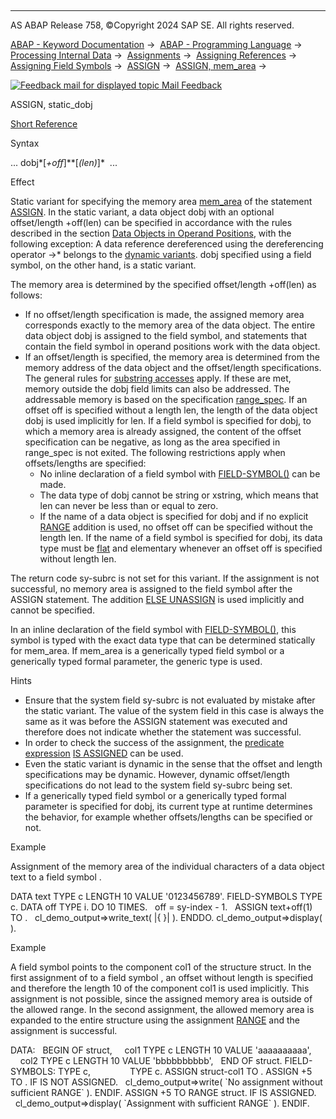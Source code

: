   

* * *

AS ABAP Release 758, ©Copyright 2024 SAP SE. All rights reserved.

[ABAP - Keyword Documentation](javascript:call_link\('abenabap.htm'\)) →  [ABAP - Programming Language](javascript:call_link\('abenabap_reference.htm'\)) →  [Processing Internal Data](javascript:call_link\('abenabap_data_working.htm'\)) →  [Assignments](javascript:call_link\('abenvalue_assignments.htm'\)) →  [Assigning References](javascript:call_link\('abenreference_assignments.htm'\)) →  [Assigning Field Symbols](javascript:call_link\('abenset_field_symbols.htm'\)) →  [ASSIGN](javascript:call_link\('abapassign.htm'\)) →  [ASSIGN, mem\_area](javascript:call_link\('abapassign_mem_area.htm'\)) → 

 [![](Mail.gif?object=Mail.gif "Feedback mail for displayed topic") Mail Feedback](mailto:f1_help@sap.com?subject=Feedback%20on%20ABAP%20Documentation&body=Document:%20ASSIGN%2C%20static_dobj%2C%20ABAPASSIGN_MEM_AREA_STATIC_DOBJ%2C%20758%0D%0A%0D%0AError:%0D%0A%0D%0A%0D%0A%0D%0ASuggestion%20for%20improvement:)

ASSIGN, static\_dobj

[Short Reference](javascript:call_link\('abapassign_shortref.htm'\))

Syntax

... dobj*\[*+off*\]**\[*(len)*\]*  ...

Effect

Static variant for specifying the memory area [mem\_area](javascript:call_link\('abapassign_mem_area.htm'\)) of the statement [ASSIGN](javascript:call_link\('abapassign.htm'\)). In the static variant, a data object dobj with an optional offset/length +off(len) can be specified in accordance with the rules described in the section [Data Objects in Operand Positions](javascript:call_link\('abenoperands_data_objects.htm'\)), with the following exception: A data reference dereferenced using the dereferencing operator ->\* belongs to the [dynamic variants](javascript:call_link\('abapassign_mem_area_dynamic_dobj.htm'\)). dobj specified using a field symbol, on the other hand, is a static variant.

The memory area is determined by the specified offset/length +off(len) as follows:

-   If no offset/length specification is made, the assigned memory area corresponds exactly to the memory area of the data object. The entire data object dobj is assigned to the field symbol, and statements that contain the field symbol in operand positions work with the data object.
-   If an offset/length is specified, the memory area is determined from the memory address of the data object and the offset/length specifications. The general rules for [substring accesses](javascript:call_link\('abenoffset_length.htm'\)) apply. If these are met, memory outside the dobj field limits can also be addressed. The addressable memory is based on the specification [range\_spec](javascript:call_link\('abapassign_range.htm'\)). If an offset off is specified without a length len, the length of the data object dobj is used implicitly for len. If a field symbol is specified for dobj, to which a memory area is already assigned, the content of the offset specification can be negative, as long as the area specified in range\_spec is not exited. The following restrictions apply when offsets/lengths are specified:
    -   No inline declaration of a field symbol with [FIELD-SYMBOL(<fs>)](javascript:call_link\('abenfield-symbol_inline.htm'\)) can be made.
    -   The data type of dobj cannot be string or xstring, which means that len can never be less than or equal to zero.
    -   If the name of a data object is specified for dobj and if no explicit [RANGE](javascript:call_link\('abapassign_range.htm'\)) addition is used, no offset off can be specified without the length len. If the name of a field symbol is specified for dobj, its data type must be [flat](javascript:call_link\('abenflat_glosry.htm'\) "Glossary Entry") and elementary whenever an offset off is specified without length len.

The return code sy-subrc is not set for this variant. If the assignment is not successful, no memory area is assigned to the field symbol after the ASSIGN statement. The addition [ELSE UNASSIGN](javascript:call_link\('abapassign_else_unassign.htm'\)) is used implicitly and cannot be specified.

In an inline declaration of the field symbol with [FIELD-SYMBOL(<fs>)](javascript:call_link\('abenfield-symbol_inline.htm'\)), this symbol is typed with the exact data type that can be determined statically for mem\_area. If mem\_area is a generically typed field symbol or a generically typed formal parameter, the generic type is used.

Hints

-   Ensure that the system field sy-subrc is not evaluated by mistake after the static variant. The value of the system field in this case is always the same as it was before the ASSIGN statement was executed and therefore does not indicate whether the statement was successful.
-   In order to check the success of the assignment, the [predicate expression](javascript:call_link\('abenpredicate_expression_glosry.htm'\) "Glossary Entry") [<fs> IS ASSIGNED](javascript:call_link\('abenlogexp_assigned.htm'\)) can be used.
-   Even the static variant is dynamic in the sense that the offset and length specifications may be dynamic. However, dynamic offset/length specifications do not lead to the system field sy-subrc being set.
-   If a generically typed field symbol or a generically typed formal parameter is specified for dobj, its current type at runtime determines the behavior, for example whether offsets/lengths can be specified or not.

Example

Assignment of the memory area of the individual characters of a data object text to a field symbol <char>.

DATA text TYPE c LENGTH 10 VALUE '0123456789'.
FIELD-SYMBOLS <char> TYPE c.
DATA off TYPE i.
DO 10 TIMES.
  off = sy-index - 1.
  ASSIGN text+off(1) TO <char>.
  cl\_demo\_output=>write\_text( |{ <char> }| ).
ENDDO.
cl\_demo\_output=>display( ).

Example

A field symbol <fs1> points to the component col1 of the structure struct. In the first assignment of <fs1> to a field symbol <fs2>, an offset without length is specified and therefore the length 10 of the component col1 is used implicitly. This assignment is not possible, since the assigned memory area is outside of the allowed range. In the second assignment, the allowed memory area is expanded to the entire structure using the assignment [RANGE](javascript:call_link\('abapassign_range.htm'\)) and the assignment is successful.

DATA:
  BEGIN OF struct,
    col1 TYPE c LENGTH 10 VALUE 'aaaaaaaaaa',
    col2 TYPE c LENGTH 10 VALUE 'bbbbbbbbbb',
  END OF struct.
FIELD-SYMBOLS: <fs1> TYPE c,
               <fs2> TYPE c.
ASSIGN struct-col1 TO <fs1>.
ASSIGN <fs1>+5 TO <fs2>.
IF <fs2> IS NOT ASSIGNED.
  cl\_demo\_output=>write( \`No assignment without sufficient RANGE\` ).
ENDIF.
ASSIGN <fs1>+5 TO <fs2> RANGE struct.
IF <fs2> IS ASSIGNED.
  cl\_demo\_output=>display( \`Assignment with sufficient RANGE\` ).
ENDIF.